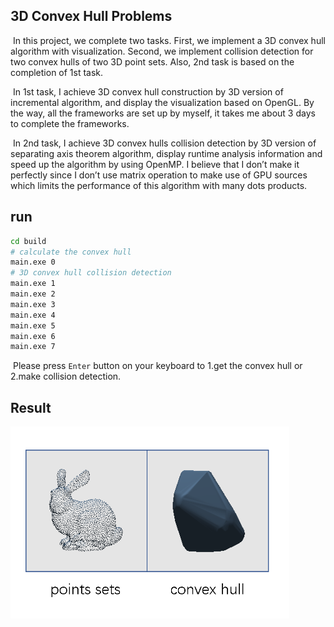 ## 3D Convex Hull Problems

​	In this project, we complete two tasks. First, we implement a 3D convex hull algorithm with visualization. Second, we implement collision detection for two convex hulls of two 3D point sets. Also, 2nd task is based on the completion of 1st task. 

​	In 1st task, I achieve 3D convex hull construction by 3D version of incremental algorithm, and display the visualization based on OpenGL. By the way, all the frameworks are set up by myself, it takes me about 3 days to complete the frameworks. 

​	In 2nd task, I achieve 3D convex hulls collision detection by 3D version of separating axis theorem algorithm, display runtime analysis information and speed up the algorithm by using OpenMP. I believe that I don’t make it perfectly since I don’t use matrix operation to make use of GPU sources which limits the performance of this algorithm with many dots products.

## run

```bash
cd build
# calculate the convex hull
main.exe 0
# 3D convex hull collision detection
main.exe 1
main.exe 2
main.exe 3
main.exe 4
main.exe 5
main.exe 6
main.exe 7
```

​	Please press `Enter` button on your keyboard to 1.get the convex hull or 2.make collision detection.

## Result

<img src="report/scene0.png" alt="scene0" style="zoom:50%;" />